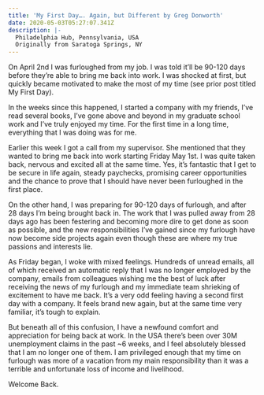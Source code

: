 ```yaml
---
title: 'My First Day…. Again, but Different by Greg Donworth'
date: 2020-05-03T05:27:07.341Z
description: |-
  Philadelphia Hub, Pennsylvania, USA
  Originally from Saratoga Springs, NY
---
```

<!--StartFragment-->

On April 2nd I was furloughed from my job. I was told it’ll be 90-120 days before they’re able to bring me back into work. I was shocked at first, but quickly became motivated to make the most of my time (see prior post titled My First Day).

In the weeks since this happened, I started a company with my friends, I’ve read several books, I’ve gone above and beyond in my graduate school work and I’ve truly enjoyed my time. For the first time in a long time, everything that I was doing was for me.

Earlier this week I got a call from my supervisor. She mentioned that they wanted to bring me back into work starting Friday May 1st. I was quite taken back, nervous and excited all at the same time. Yes, it’s fantastic that I get to be secure in life again, steady paychecks, promising career opportunities and the chance to prove that I should have never been furloughed in the first place.

On the other hand, I was preparing for 90-120 days of furlough, and after 28 days I’m being brought back in. The work that I was pulled away from 28 days ago has been festering and becoming more dire to get done as soon as possible, and the new responsibilities I’ve gained since my furlough have now become side projects again even though these are where my true passions and interests lie.

As Friday began, I woke with mixed feelings. Hundreds of unread emails, all of which received an automatic reply that I was no longer employed by the company, emails from colleagues wishing me the best of luck after receiving the news of my furlough and my immediate team shrieking of excitement to have me back. It’s a very odd feeling having a second first day with a company. It feels brand new again, but at the same time very familiar, it’s tough to explain.

But beneath all of this confusion, I have a newfound comfort and appreciation for being back at work. In the USA there’s been over 30M unemployment claims in the past ~6 weeks, and I feel absolutely blessed that I am no longer one of them. I am privileged enough that my time on furlough was more of a vacation from my main responsibility than it was a terrible and unfortunate loss of income and livelihood.

Welcome Back.



<!--EndFragment-->